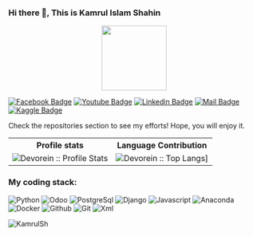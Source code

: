 ### Hi there 👋, This is Kamrul Islam Shahin

<p align="center">
<img align="center" src="https://media.giphy.com/media/1fhj2FW0661V3Nb2Me/giphy.gif" width="130">
<br>
   
<!--
**KamrulSh/KamrulSh** is a ✨ _special_ ✨ repository because its `README.md` (this file) appears on your GitHub profile.

Here are some ideas to get you started:

- 🔭 I’m currently working on ...
- 🌱 I’m currently learning ...
- 👯 I’m looking to collaborate on ...
- 🤔 I’m looking for help with ...
- 💬 Ask me about ...
- 📫 How to reach me: ...
- 😄 Pronouns: ...
- ⚡ Fun fact: ...
-->
   
[![Facebook Badge](https://img.shields.io/badge/Facebook-1877F2?style=for-the-badge&logo=facebook&logoColor=white)](https://facebook.com/mdkamrulshahin)
[![Youtube Badge](https://img.shields.io/badge/YouTube-FF0000?style=for-the-badge&logo=youtube&logoColor=white)](https://www.youtube.com/channel/UC4kPAl97iKb_nUfQqDCVPqg) 
[![Linkedin Badge](https://img.shields.io/badge/LinkedIn-0077B5?style=for-the-badge&logo=linkedin&logoColor=white)](https://www.linkedin.com/in/mdkamrulshahin/) 
[![Mail Badge](https://img.shields.io/badge/Gmail-D14836?style=for-the-badge&logo=gmail&logoColor=white)](mailto:shahin.cuetcse@gmail.com)
[![Kaggle Badge](https://img.shields.io/badge/Kaggle-20BEFF?style=for-the-badge&logo=kaggle&logoColor=white)](https://www.kaggle.com/shahin21)

Check the repositories section to see my efforts! Hope, you will enjoy it.
<br/>

<p align="center">
   <table>
      <tr>
       <th>Profile stats  </th>
       <th>Language Contribution</th>
     </tr>
      <tr>
       <td><img alt="Devorein :: Profile Stats" src="https://github-readme-stats.vercel.app/api?username=KamrulSh&show_icons=true&theme=radical"> </td>
       <td><img alt="Devorein :: Top Langs]" src="https://github-readme-stats.vercel.app/api/top-langs/?username=KamrulSh&langs_count=10&theme=merko&layout=compact&hide=html"> </td>
   </table>
</p>

<h3>My coding stack: </h3>
<p>
  <img alt="Python" src="https://img.icons8.com/color/48/000000/python.png" />
  <img alt="Odoo" src="https://s10.gifyu.com/images/odoo.png" />
  <img alt="PostgreSql" src="https://img.icons8.com/color/48/000000/postgreesql.png" /> 
  <img alt="Django" src="https://img.icons8.com/color/48/000000/django.png" /> 
  <img alt="Javascript" src="https://img.icons8.com/color/50/000000/javascript.png" /> 
  <img alt="Anaconda" src="https://img.icons8.com/dusk/48/000000/anaconda.png"/>
  <img alt="Docker" src="https://img.icons8.com/color/48/000000/docker-container.png" /> 
  <img alt="Github" src="https://img.icons8.com/doodle/48/000000/github.png" /> 
  <img alt="Git" src="https://img.icons8.com/color/48/000000/git.png" />
  <img alt="Xml" src="https://s10.gifyu.com/images/xml-vector-icon-removebg-preview-1.png" />
  </br>
</p>

<!-- 
### Tech Stack

#### Languages & Frameworks

[<img src="https://img.shields.io/badge/Python-282C34?logo=python" alt="Python logo" title="Python" height="25" />](https://www.python.org)
[<img src="https://img.shields.io/badge/FastAPI-66595C?logo=FastAPI" alt="FastAPI logo" title="FastAPI" height="25" />](https://fastapi.tiangolo.com/)
[<img src="https://img.shields.io/badge/Django-66595C?logo=Django" alt="Django logo" title="Django" height="25" />](https://www.djangoproject.com)
[<img src="https://img.shields.io/badge/Flask-66595C?logo=Flask" alt="Flask logo" title="Flask" height="25" />](https://flask.palletsprojects.com/)
[<img src="https://img.shields.io/badge/PyQt-66595C?logo=Qt" alt="Qt logo" title="PyQt" height="25" />](https://doc.qt.io/qtforpython/)

[<img src="https://img.shields.io/badge/Node.js-282C34?logo=node.js" alt="nodejs logo" title="nodejs" height="25" />](https://nodejs.org/en/)
[<img src="https://img.shields.io/badge/Express.js-66595C?logo=Express" alt="Express logo" title="Express.js" height="25" />](https://expressjs.com/)

[<img src="https://img.shields.io/badge/JavaScript-282C34?logo=javascript" alt="JavaScript logo" title="JavaScript" height="25" />](https://www.javascript.com)
[<img src="https://img.shields.io/badge/Nuxt.js-66595C?logo=Nuxt.js" alt="Nuxt.js logo" title="Nuxt.js" height="25" />](https://nuxtjs.org/)
[<img src="https://img.shields.io/badge/React.js-66595C?logo=React" alt="React.js logo" title="React.js" height="25" />](https://reactjs.org/)

#### Database

[<img src="https://img.shields.io/badge/MongoDB-282C34?logo=mongodb" alt="MongoDB logo" title="MongoDB" height="25" />](https://www.mongodb.com/)
[<img src="https://img.shields.io/badge/Redis-282C34?logo=redis" alt="Redis logo" title="Redis" height="25" />](https://redis.io/)
[<img src="https://img.shields.io/badge/PostgreSQL-282C34?logo=PostgreSQL" alt="PostgreSQL logo" title="PostgreSQL" height="25" />](https://www.postgresql.org/)

#### Cloud Platform

[<img src="https://img.shields.io/badge/AWS-282C34?logo=amazonaws&logoColor=FF9900" alt="AWS logo" title="AWS" height="25" />](https://aws.amazon.com)
[<img src="https://img.shields.io/badge/GCP-282C34?logo=googlecloud" alt="GCP logo" title="GCP" height="25" />](https://cloud.google.com)

#### DevOps

[<img src="https://img.shields.io/badge/Docker-282C34?logo=docker" alt="Docker logo" title="Docker" height="25" />](https://www.docker.com)
[<img src="https://img.shields.io/badge/Terraform-282C34?logo=Terraform&logoColor=7B42BC" alt="Terraform logo" title="Terraform" height="25" />](https://www.terraform.io/)

[<img src="https://img.shields.io/badge/Grafana-282C34?logo=Grafana" alt="Grafana logo" title="Grafana" height="25" />](https://grafana.com/)
[<img src="https://img.shields.io/badge/NewRelic-282C34?logo=newrelic&logoColor=008C99" alt="NewRelic logo" title="NewRelic" height="25" />](https://newrelic.com/)
[<img src="https://img.shields.io/badge/Elasticsearch-282C34?logo=Elasticsearch" alt="Elasticsearch logo" title="Elasticsearch" height="25" />](https://www.elastic.co/)

[<img src="https://img.shields.io/badge/Jenkins-282C34?logo=Jenkins" alt="Jenkins logo" title="Jenkins" height="25" />](https://www.jenkins.io/)
[<img src="https://img.shields.io/badge/TravisCI-282C34?logo=TravisCI" alt="TravisCI logo" title="TravisCI" height="25" />](https://travis-ci.org/)

 -->

<p><img align='left' src="https://komarev.com/ghpvc/?username=KamrulSh&color=blueviolet" alt="KamrulSh" /> </p>
